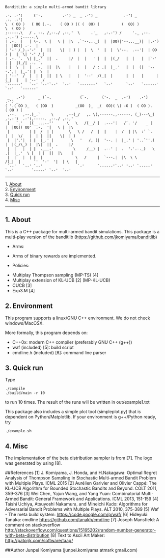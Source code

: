     BanditLib: a simple multi-armed bandit library 
    
    .-. .-')     ('-.         .-') _  _ .-') _            .-') _                   .-. .-')   
    \  ( OO )   ( OO ).-.    ( OO ) )( (  OO) )          (  OO) )                  \  ( OO )  
    ;-----.\   / . --. /,--./ ,--,'  \     .'_   ,-.-') /     '._ ,--.      ,-.-') ;-----.\  
    | .-.  |   | \-.  \ |   \ |  |\  ,`'--..._)  |  |OO)|'--...__)|  |.-')  |  |OO)| .-.  |  
    | '-' /_).-'-'  |  ||    \|  | ) |  |  \  '  |  |  \'--.  .--'|  | OO ) |  |  \| '-' /_) 
    | .-. `.  \| |_.'  ||  .     |/  |  |   ' |  |  |(_/   |  |   |  |`-' | |  |(_/| .-. `.  
    | |  \  |  |  .-.  ||  |\    |   |  |   / : ,|  |_.'   |  |  (|  '---.',|  |_.'| |  \  | 
    | '--'  /  |  | |  ||  | \   |   |  '--'  /(_|  |      |  |   |      |(_|  |   | '--'  / 
    `------'   `--' `--'`--'  `--'   `-------'   `--'      `--'   `------'  `--'   `------'  

     _   .-')      _ (`-.             (`-.      ('-.  _  .-')    .-')                              .-') _  
    ( '.( OO )_   ( (OO  )          _(OO  )_  _(  OO)( \( -O )  ( OO ).                           ( OO ) ) 
     ,--.   ,--.)_.`     \      ,--(_/   ,. \(,------.,------. (_)---\_)  ,-.-')  .-'),-----. ,--./ ,--,'  
     |   `.'   |(__...--''      \   \   /(__/ |  .---'|   /`. '/    _ |   |  |OO)( OO'  .-.  '|   \ |  |\  
     |         | |  /  | |       \   \ /   /  |  |    |  /  | |\  :` `.   |  |  \/   |  | |  ||    \|  | ) 
     |  |'.'|  | |  |_.' |        \   '   /, (|  '--. |  |_.' | '..`''.)  |  |(_/\_) |  |\|  ||  .     |/  
     |  |   |  | |  .___.'         \     /__) |  .--' |  .  '.'.-._)   \ ,|  |_.'  \ |  | |  ||  |\    |   
     |  |   |  | |  |               \   /     |  `---.|  |\  \ \       /(_|  |      `'  '-'  '|  | \   |   
     `--'   `--' `--'                `-'      `------'`--' '--' `-----'   `--'        `-----' `--'  `--' 

- - -
1\. [About](#about)  
2\. [Environment](#environment)  
3\. [Quick run](#quick)  
4\. [Misc](#misc)  
- - -

<a name="about"></a>

## 1\. About
  This is a C++ package for multi-armed bandit simulations. 
  This package is a multi-play version of the banditlib (https://github.com/jkomiyama/banditlib)

+ Arms:
 - Arms of binary rewards are implemented.

+ Policies:
 - Multiplay Thompson sampling (MP-TS) [4]
 - Multiplay extension of KL-UCB [2] (MP-KL-UCB)
 - CUCB [3]
 - Exp3.M [4]
     
<a name="environment"></a>

## 2\. Environment
  This program supports a linux/GNU C++ environment. We do not check windows/MacOSX.
  
  More formally, this program depends on:
  - C++0x: modern C++ compiler (preferably GNU C++ (g++))
  -  waf (included) [5]: build script
  -  cmdline.h (included) [6]: command line parser
  
<a name="quick"></a>

## 3\. Quick run
  Type 
  
    ./compile
    ./build/main -r 10
    
  to run 10 times. The result of the runs will be written in out/example1.txt

  This package also includes a simple plot tool (simpleplot.py) that is dependent on Python/Matplotlib.
  If your environment is g++/Python ready, try
  
    ./example.sh

<a name="misc"></a>

## 4\. Misc
  The implementation of the beta distribution sampler is from [7].
  The logo was generated by using [8].
  
##References
    [1] J. Komiyama, J. Honda, and H.Nakagawa: Optimal Regret Analysis of Thompson Sampling in Stochastic Multi-armed Bandit Problem with Multiple Plays. ICML 2015
    [2] Aurélien Garivier and Olivier Cappé: The KL-UCB Algorithm for Bounded Stochastic Bandits and Beyond. COLT 2011, 359-376
    [3] Wei Chen, Yajun Wang, and Yang Yuan: Combinatorial Multi-Armed Bandit: General Framework and Applications. ICML 2013, 151-159
    [4] Taishi Uchiya, Atsuyoshi Nakamura, and Mineichi Kudo: Algorithms for Adversarial Bandit Problems with Multiple Plays. ALT 2010, 375-389 
    [5] Waf - The meta build system: https://code.google.com/p/waf/
    [6] Hideyuki Tanaka: cmdline https://github.com/tanakh/cmdline
    [7] Joseph Mansfield: A comment on stackoverflow http://stackoverflow.com/questions/15165202/random-number-generator-with-beta-distribution
    [8] Text to Ascii Art Maker: http://patorjk.com/software/taag/

##Author
  Junpei Komiyama (junpei.komiyama atmark gmail.com)


